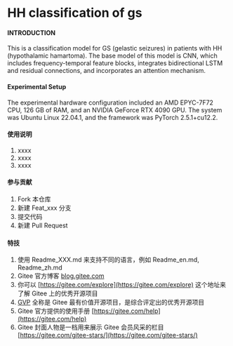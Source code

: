 # HH classification of gs

#### INTRODUCTION
This is a classification model for GS (gelastic seizures) in patients with HH (hypothalamic hamartoma). The base model of this model is CNN, which includes frequency-temporal feature blocks, integrates bidirectional LSTM and residual connections, and incorporates an attention mechanism.




#### Experimental Setup

The experimental hardware configuration included an AMD EPYC-7F72 CPU, 126 GB of RAM, and an NVIDIA GeForce RTX 4090 GPU. The system was Ubuntu Linux 22.04.1, and the framework was PyTorch 2.5.1+cu12.2.

#### 使用说明

1.  xxxx
2.  xxxx
3.  xxxx

#### 参与贡献

1.  Fork 本仓库
2.  新建 Feat_xxx 分支
3.  提交代码
4.  新建 Pull Request


#### 特技

1.  使用 Readme\_XXX.md 来支持不同的语言，例如 Readme\_en.md, Readme\_zh.md
2.  Gitee 官方博客 [blog.gitee.com](https://blog.gitee.com)
3.  你可以 [https://gitee.com/explore](https://gitee.com/explore) 这个地址来了解 Gitee 上的优秀开源项目
4.  [GVP](https://gitee.com/gvp) 全称是 Gitee 最有价值开源项目，是综合评定出的优秀开源项目
5.  Gitee 官方提供的使用手册 [https://gitee.com/help](https://gitee.com/help)
6.  Gitee 封面人物是一档用来展示 Gitee 会员风采的栏目 [https://gitee.com/gitee-stars/](https://gitee.com/gitee-stars/)
